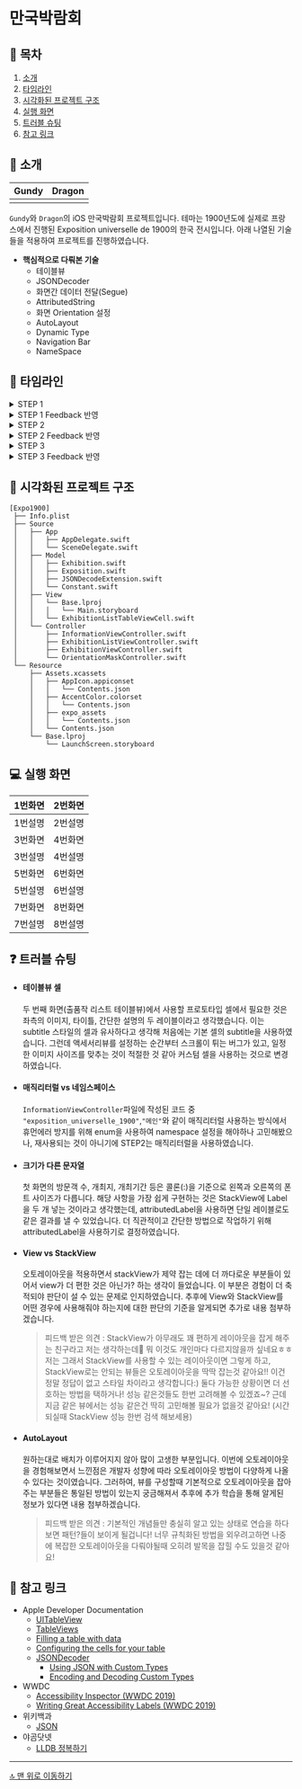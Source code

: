 # 만국박람회

## 📖 목차
1. [소개](#-소개)
2. [타임라인](#-타임라인)
3. [시각화된 프로젝트 구조](#-시각화된-프로젝트-구조)
4. [실행 화면](#-실행-화면)
5. [트러블 슈팅](#-트러블-슈팅)
6. [참고 링크](#-참고-링크)

## 🌱 소개

|Gundy|Dragon|
|:-:|:-:|
|||

`Gundy`와 `Dragon`의 iOS 만국박람회 프로젝트입니다. 
테마는 1900년도에 실제로 프랑스에서 진행된 Exposition universelle de 1900의 한국 전시입니다.
아래 나열된 기술들을 적용하여 프로젝트를 진행하였습니다.

- **핵심적으로 다뤄본 기술**
    - 테이블뷰
    - JSONDecoder
    - 화면간 데이터 전달(Segue)
    - AttributedString
    - 화면 Orientation 설정
    - AutoLayout
    - Dynamic Type
    - Navigation Bar
    - NameSpace

## 📆 타임라인

<details>
<summary>STEP 1</summary>

221018
- Exposition
    - exposition_universelle_1900.json 파일과 매칭할 구조체 Exposition 구현
- Exhibition
    - items.json 파일과 매칭할 구조체 Exhibition 구현
- 폴더 정리
    - MVC 패턴의 시각에서 폴더 분류
</details>
<details>
<summary>STEP 1 Feedback 반영</summary>

221020
- 네이밍
    - 직관적이지 못한 네이밍 수정
- 접근제어자
    - 아직 사용하지 않는 프로퍼티들 모두 private 적용
</details>
<details>
<summary>STEP 2</summary>

221020
- InformationViewController
    - 스토리보드 상에서 기본 레이아웃 설정 및 IBOutlet 연결
    - JSONDecoder를 통해 Expoosition 타입의 인스턴스 생성
    - Exposition 인스턴스의 프로퍼티를 통해 레이블의 텍스트를 할당
    - NavigationController 임베드
    - NavigationBar hidden 처리 및 화면 전환시 hidden 해제
    - Segue를 통해 화면전환 구현
- ExhibitionListViewController
    - 스토리보드 상에서 테이블뷰와 프로토타입셀 추가하고 tableView 프로퍼티와 연결
    - JSONDecoder를 통해 [Exbibition] 타입의 인스턴스 생성
    - extension을 통해 UITabelViewDataSource 및 UITableViewDelegate 프로토콜 채택
    - 각 셀별로 기본설정을 해 주는 confogureCells 메서드 구현
    - Segue를 통해 화면전환 구현
    - 다음 화면에 넘겨줄 데이터를 위한 prepare 메서드 내부 코드 작성
- ExhibitionViewController
    - 스토리보드 상에서 기본 레이아웃 설정 및 IBOutlet 연결
    - 이전 화면에서 받아온 데이터를 통해 레이블과 이미지 및 네비게이션 타이틀 설정
    
221021
- refactoring
    - 컨벤션 통일
    - 기능이 많은 메서드 분리 및 연산 프로퍼티 작성
    - 네이밍 수정
    - 은닉화
</details>
<details>
<summary>STEP 2 Feedback 반영</summary>
    
221025
- InformationViewController
    - JSONDecoder 관련 코드 간략화
- ExhibitionListViewController
    - 테이블뷰 관련 메서드 분리
    - 메서드 네이밍 복수형 수정
    - cellIdentifier 프로퍼티 삭제
    - prepare 메서드 구현부 수정
    - JSONDecoder 관련 코드 간략화
    - 메서드 선언부 위치 수정
- ExhibitionListTableViewCell
    - cellIdentifier 프로퍼티 추가
    - initializer를 통해 cellIdentifier 할당
    - nameLabel의 text를 반환하는 연산 프로퍼티 text 추가
- ExhibitionViewController
    - 메서드 분리
- JSONDecoder + Extension
    - 데이터에셋의 name과 변환할 타입을 받아 디코딩을 수행하는 타입 메서드 decodeAsset 구현
- 기타
    - 각 타입별 프로퍼티 및 메서드 은닉화
    - 컨벤션 정리
    - namespace 역할을 하는 Constant 타입 생성
</details>
<details>
<summary>STEP 3</summary>

221026
- StoryBoard
    - 첫 번째 화면(InformationViewController) 요구사항 구현
    - 두 번째 화면(ExhibitionListViewController) 요구사항 구현
    - 세 번째 화면(ExhibitionViewController) 요구사항 구현
    - 요구사항에 맞게 화면이 보이는 위치를 디바이스 맨 아래부분까지로 제약 수정
    - 각종 레이블 및 버튼에 DynamicType 적용
- 기타
    - 최종 구현이 완료된 클래스에 final 키워드 적용
</details>
<details>
<summary>STEP 3 Feedback 반영</summary>
    
221028
- 은닉화
    - `@IBOutlet private weak var`로 컨벤션 수정
    - 프로퍼티 은닉화할 수 있도록 메서드 캡슐화
- identifier
    - 보다 구체적인 identifier를 사용하기 위해 cell의 타입 이름 "ExhibitionListTableViewCell" 사용
</details>
    
## 👀 시각화된 프로젝트 구조

```
[Expo1900]
 ├── Info.plist
 ├── Source
 │   ├── App
 │   │   ├── AppDelegate.swift
 │   │   └── SceneDelegate.swift
 │   ├── Model
 │   │   ├── Exhibition.swift
 │   │   ├── Exposition.swift
 │   │   ├── JSONDecodeExtension.swift
 │   │   └── Constant.swift
 │   ├── View
 │   │   └── Base.lproj
 │   │   │   └── Main.storyboard
 │   │   └── ExhibitionListTableViewCell.swift
 │   └── Controller
 │       ├── InformationViewController.swift
 │       ├── ExhibitionListViewController.swift
 │       ├── ExhibitionViewController.swift
 │       └── OrientationMaskController.swift
 └── Resource
     ├── Assets.xcassets
     │   ├── AppIcon.appiconset
     │   │   └── Contents.json
     │   ├── AccentColor.colorset
     │   │   └── Contents.json
     │   ├── expo_assets
     │   │   └── Contents.json
     │   └── Contents.json
     └── Base.lproj
         └── LaunchScreen.storyboard
```

## 💻 실행 화면

|1번화면|2번화면|
|:-:|:-:|
|1번설명|2번설명|
|3번화면|4번화면|
|3번설명|4번설명|
|5번화면|6번화면|
|5번설명|6번설명|
|7번화면|8번화면|
|7번설명|8번설명|

## ❓ 트러블 슈팅

- #### 테이블뷰 셀
    두 번째 화면(출품작 리스트 테이블뷰)에서 사용할 프로토타입 셀에서 필요한 것은 좌측의 이미지, 타이틀, 간단한 설명의 두 레이블이라고 생각했습니다. 이는 subtitle 스타일의 셀과 유사하다고 생각해 처음에는 기본 셀의 subtitle을 사용하였습니다. 그런데 액세서리뷰를 설정하는 순간부터 스크롤이 튀는 버그가 있고, 일정한 이미지 사이즈를 맞추는 것이 적절한 것 같아 커스텀 셀을 사용하는 것으로 변경하였습니다.
- #### 매직리터럴 vs 네임스페이스
    `InformationViewController`파일에 작성된 코드 중 `"exposition_universelle_1900"`,`"메인"`와 같이 매직리터럴 사용하는 방식에서 휴먼에러 방지를 위해 enum을 사용하여 namespace 설정을 해야하나 고민해봤으나, 재사용되는 것이 아니기에 STEP2는 매직리터럴을 사용하였습니다.
- #### 크기가 다른 문자열
    첫 화면의 방문객 수, 개최지, 개최기간 등은 콜론(:)을 기준으로 왼쪽과 오른쪽의 폰트 사이즈가 다릅니다. 해당 사항을 가장 쉽게 구현하는 것은 StackView에 Label을 두 개 넣는 것이라고 생각했는데, attributedLabel을 사용하면 단일 레이블로도 같은 결과를 낼 수 있었습니다. 더 직관적이고 간단한 방법으로 작업하기 위해 attributedLabel을 사용하기로 결정하였습니다.
- #### View vs StackView
    오토레이아웃을 적용하면서 stackView가 제약 잡는 데에 더 까다로운 부분들이 있어서 view가 더 편한 것은 아닌가? 하는 생각이 들었습니다. 이 부분은 경험이 더 축적되야 판단이 설 수 있는 문제로 인지하였습니다. 추후에 View와 StackView를 어떤 경우에 사용해줘야 하는지에 대한 판단의 기준을 알게되면 추가로 내용 첨부하겠습니다.
    > 피드백 받은 의견 : StackView가 아무래도 꽤 편하게 레이아웃을 잡게 해주는 친구라고 저는 생각하는데🤔 뭐 이것도 개인마다 다르지않을까 싶네요ㅎㅎ
    > 저는 그래서 StackView를 사용할 수 있는 레이아웃이면 그렇게 하고, StackView로는 안되는 뷰들은 오토레이아웃을 딱딱 잡는것 같아요!!
    > 이건 정말 정답이 없고 스타일 차이라고 생각합니다:)
    > 둘다 가능한 상황이면 더 선호하는 방법을 택하거나! 성능 같은것들도 한번 고려해볼 수 있겠죠~? 근데 지금 같은 뷰에서는 성능 같은건 딱히 고민해볼 필요가 없을것 같아요! (시간되실때 StackView 성능 한번 검색 해보세용)
- #### AutoLayout
    원하는대로 배치가 이루어지지 않아 많이 고생한 부분입니다. 이번에 오토레이아웃을 경험해보면서 느낀점은 개발자 성향에 따라 오토레이아웃 방법이 다양하게 나올 수 있다는 것이였습니다. 그러하여, 뷰를 구성할때 기본적으로 오토레이아웃을 잡아주는 부분들은 통일된 방법이 있는지 궁금해져서 추후에 추가 학습을 통해 알게된 정보가 있다면 내용 첨부하겠습니다.
    > 피드백 받은 의견 : 기본적인 개념들만 충실히 알고 있는 상태로 연습을 하다보면 패턴?들이 보이게 될겁니다! 너무 규칙화된 방법을 외우려고하면 나중에 복잡한 오토레이아웃을 다뤄야될때 오히려 발목을 잡힐 수도 있을것 같아요!
        
## 🔗 참고 링크

- Apple Developer Documentation
    - [UITableView](https://developer.apple.com/documentation/uikit/uitableview)
    - [TableViews](https://developer.apple.com/documentation/uikit/views_and_controls/table_views)
    - [Filling a table with data](https://developer.apple.com/documentation/uikit/views_and_controls/table_views/filling_a_table_with_data)
    - [Configuring the cells for your table](https://developer.apple.com/documentation/uikit/views_and_controls/table_views/configuring_the_cells_for_your_table)
    - [JSONDecoder](https://developer.apple.com/documentation/foundation/jsondecoder)
        - [Using JSON with Custom Types](https://developer.apple.com/documentation/foundation/archives_and_serialization/using_json_with_custom_types)
        - [Encoding and Decoding Custom Types](https://developer.apple.com/documentation/foundation/archives_and_serialization/encoding_and_decoding_custom_types)
- WWDC
    - [Accessibility Inspector (WWDC 2019)](https://developer.apple.com/videos/play/wwdc2019/257/)
    - [Writing Great Accessibility Labels (WWDC 2019)](https://developer.apple.com/videos/play/wwdc2019/254/)
- 위키백과
    - [JSON](https://ko.wikipedia.org/wiki/JSON)
- 야곰닷넷
    - [LLDB 정복하기](https://yagom.net/courses/start-lldb/)

---

[🔝 맨 위로 이동하기](#만국박람회)
